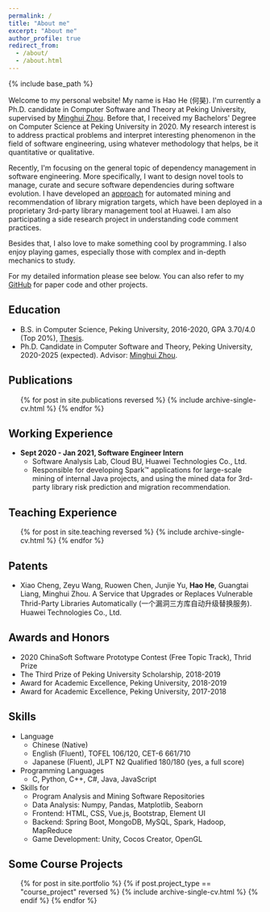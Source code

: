 ```yaml
---
permalink: /
title: "About me"
excerpt: "About me"
author_profile: true
redirect_from: 
  - /about/
  - /about.html
---
```


{% include base_path %}

Welcome to my personal website! My name is Hao He (何昊). I'm currently a Ph.D. candidate in Computer Software and Theory at Peking University, supervised by [Minghui Zhou](http://sei.pku.edu.cn/~zhmh/). Before that, I received my Bachelors' Degree on Computer Science at Peking University in 2020.  My research interest is to address practical problems and interpret interesting phenomenon in the field of software engineering, using whatever methodology that helps, be it quantitative or qualitative. 

Recently, I'm focusing on the general topic of dependency management in software engineering. More specifically, I want to design novel tools to manage, curate and secure software dependencies during software evolution. I have developed an [approach](/publication/2021-recommending-library-migration) for automated mining and recommendation of library migration targets, which have been deployed in a proprietary 3rd-party library management tool at Huawei. I am also participating a side research project in understanding code comment practices.

Besides that, I also love to make something cool by programming. I also enjoy playing games, especially those with complex and in-depth mechanics to study.

For my detailed information please see below. You can also refer to my [GitHub](https://github.com/hehao98) for paper code and other projects.

## Education

* B.S. in Computer Science, Peking University, 2016-2020, GPA 3.70/4.0 (Top 20%), [Thesis](https://hehao98.github.io/files/2020-bachelor-thesis.pdf).
* Ph.D. Candidate in Computer Software and Theory, Peking University, 2020-2025 (expected). Advisor: [Minghui Zhou](http://sei.pku.edu.cn/~zhmh/).

## Publications

  <ul>{% for post in site.publications reversed %}
    {% include archive-single-cv.html %}
  {% endfor %}</ul>

## Working Experience

* **Sept 2020 - Jan 2021, Software Engineer Intern**
  * Software Analysis Lab, Cloud BU, Huawei Technologies Co., Ltd.
  * Responsible for developing Spark™ applications for large-scale mining of internal Java projects, and using the mined data for 3rd-party library risk prediction and migration recommendation.

## Teaching Experience

<ul>{% for post in site.teaching reversed %}
   {% include archive-single-cv.html %}
 {% endfor %}</ul>

## Patents

* Xiao Cheng, Zeyu Wang, Ruowen Chen, Junjie Yu, <b>Hao He</b>, Guangtai Liang, Minghui Zhou. A Service that Upgrades or Replaces Vulnerable Thrid-Party Libraries Automatically (一个漏洞三方库自动升级替换服务). Huawei Technologies Co., Ltd. 

## Awards and Honors

* 2020 ChinaSoft Software Prototype Contest (Free Topic Track), Thrid Prize
* The Third Prize of Peking University Scholarship, 2018-2019
* Award for Academic Excellence, Peking University, 2018-2019
* Award for Academic Excellence, Peking University, 2017-2018

## Skills

* Language
  * Chinese (Native) 
  * English (Fluent), TOFEL 106/120, CET-6 661/710
  * Japanese (Fluent), JLPT N2 Qualified 180/180 (yes, a full score)
* Programming Languages
  *  C, Python, C++, C#, Java, JavaScript
* Skills for 
  * Program Analysis and Mining Software Repositories
  * Data Analysis: Numpy, Pandas, Matplotlib, Seaborn
  * Frontend: HTML, CSS, Vue.js, Bootstrap, Element UI
  * Backend: Spring Boot, MongoDB, MySQL, Spark, Hadoop, MapReduce
  * Game Development: Unity, Cocos Creator, OpenGL

## Some Course Projects

<ul>{% for post in site.portfolio %}
  {% if post.project_type == "course_project" reversed %}
    {% include archive-single-cv.html %}
  {% endif %}
{% endfor %}</ul>



